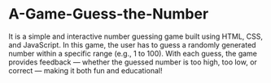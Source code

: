 # A-Game-Guess-the-Number
It is a simple and interactive number guessing game built using HTML, CSS, and JavaScript. In this game, the user has to guess a randomly generated number within a specific range (e.g., 1 to 100). With each guess, the game provides feedback — whether the guessed number is too high, too low, or correct — making it both fun and educational! 
